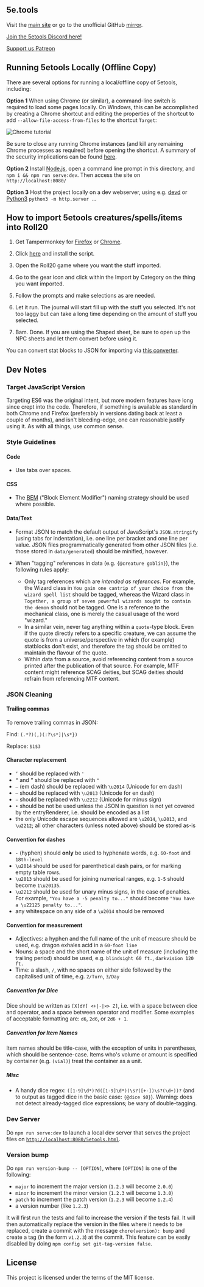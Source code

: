 ## 5e.tools

Visit the [main site](https://5e.tools/5etools.html) or go to the unofficial GitHub [mirror](5etools.html).

[Join the 5etools Discord here!](https://discord.gg/nGvRCDs)

[Support us Patreon](https://www.patreon.com/bePatron?u=22018559)

## Running 5etools Locally (Offline Copy)
There are several options for running a local/offline copy of 5etools, including:

**Option 1** When using Chrome (or similar), a command-line switch is required to load some pages locally. On Windows, this can be accomplished by creating a Chrome shortcut and editing the properties of the shortcut to add `--allow-file-access-from-files` to the shortcut `Target`:

![Chrome tutorial](https://raw.githubusercontent.com/TheGiddyLimit/TheGiddyLimit.github.io/master/chrome-tutorial.png "Chrome tutorial")

Be sure to close any running Chrome instances (and kill any remaining Chrome processes as required) before opening the shortcut. A summary of the security implications can be found [here](https://superuser.com/a/873527).

**Option 2** Install [Node.js](https://nodejs.org/), open a command line prompt in this directory, and `npm i && npm run serve:dev`. Then access the site on `http://localhost:8080/`

**Option 3** Host the project locally on a dev webserver, using e.g. [devd](https://github.com/cortesi/devd) or [Python3](https://www.python.org/downloads/) `python3 -m http.server .`.

## How to import 5etools creatures/spells/items into Roll20
1. Get Tampermonkey for [Firefox](https://tampermonkey.net/?ext=dhdg&browser=firefox) or [Chrome](https://tampermonkey.net/).

2. Click [here](https://get.5e.tools/script/betteR20-5etools.user.js) and install the script.

3. Open the Roll20 game where you want the stuff imported.

4. Go to the gear icon and click within the Import by Category on the thing you want imported.

5. Follow the prompts and make selections as are needed.

6. Let it run. The journal will start fill up with the stuff you selected. It's not too laggy but can take a long time depending on the amount of stuff you selected.

7. Bam. Done. If you are using the Shaped sheet, be sure to open up the NPC sheets and let them convert before using it.

You can convert stat blocks to JSON for importing via [this converter](converter.html).

## Dev Notes
### Target JavaScript Version
Targeting ES6 was the original intent, but more modern features have long since crept into the code. Therefore, if something is available as standard in both Chrome and Firefox (preferably in versions dating back at least a couple of months), and isn't bleeding-edge, one can reasonable justify using it. As with all things, use common sense.

### Style Guidelines
#### Code
- Use tabs over spaces.

#### CSS
- The [BEM](http://getbem.com/) ("Block Element Modifier") naming strategy should be used where possible.

#### Data/Text
- Format JSON to match the default output of JavaScript's `JSON.stringify` (using tabs for indentation), i.e. one line per bracket and one line per value. JSON files programmatically generated from other JSON files (i.e. those stored in `data/generated`) should be minified, however.

- When "tagging" references in data (e.g. `{@creature goblin}`), the following rules apply:
	- Only tag references which are _intended as references_. For example, the Wizard class in `You gain one cantrip of your choice from the wizard spell list` should be tagged, whereas the Wizard class in `Together, a group of seven powerful wizards sought to contain the demon` should not be tagged. One is a reference to the mechanical class, one is merely the casual usage of the word "wizard."
	- In a similar vein, never tag anything within a `quote`-type block. Even if the quote directly refers to a specific creature, we can assume the quote is from a universe/perspective in which (for example) statblocks don't exist, and therefore the tag should be omitted to maintain the flavour of the quote.
	- Within data from a source, avoid referencing content from a source printed after the publication of that source. For example, MTF content might reference SCAG deities, but SCAG deities should refrain from referencing MTF content.

### JSON Cleaning
#### Trailing commas
To remove trailing commas in JSON:

Find: `(.*?)(,)(:?\s*]|\s*})`

Replace: `$1$3`

#### Character replacement
- `’` should be replaced with `'`
- `“` and `”` should be replaced with `"`
- `—` (em dash) should be replaced with `\u2014` (Unicode for em dash)
- `–` should be replaced with `\u2013` (Unicode for en dash)
- `−` should be replaced with `\u2212` (Unicode for minus sign)
- `•` should be not be used unless the JSON in question is not yet covered by the entryRenderer, i.e. should be encoded as a list
- the only Unicode escape sequences allowed are `\u2014`, `\u2013`, and `\u2212`; all other characters (unless noted above) should be stored as-is

#### Convention for dashes
- `-` (hyphen) should **only** be used to hyphenate words, e.g. `60-foot` and `18th-level`
- `\u2014` should be used for parenthetical dash pairs, or for marking empty table rows.
- `\u2013` should be used for joining numerical ranges, e.g. `1-5` should become `1\u20135`.
- `\u2212` should be used for unary minus signs, in the case of penalties. For example, `"You have a -5 penalty to..."` should become `"You have a \u22125 penalty to..."`.
- any whitespace on any side of a `\u2014` should be removed

#### Convention for measurement
- Adjectives: a hyphen and the full name of the unit of measure should be used, e.g. dragon exhales acid in a `60-foot line`
- Nouns: a space and the short name of the unit of measure (including the trailing period) should be used, e.g. `blindsight 60 ft.`, `darkvision 120 ft.`
- Time: a slash, `/`, with no spaces on either side followed by the capitalised unit of time, e.g. `2/Turn`, `3/Day`

##### Convention for Dice
Dice should be written as `[X]dY[ <+|-|×> Z]`, i.e. with a space between dice and operator, and a space between operator and modifier. Some examples of acceptable formatting are: `d6`, `2d6`, or `2d6 + 1`.

##### Convention for Item Names
Item names should be title-case, with the exception of units in parentheses, which should be sentence-case. Items who's volume or amount is specified by container (e.g. `(vial)`) treat the container as a unit.

##### Misc

- A handy dice regex: `([1-9]\d*)?d([1-9]\d*)(\s?([+-])\s?(\d+))?` (and to output as tagged dice in the basic case: `{@dice $0}`). Warning: does not detect already-tagged dice expressions; be wary of double-tagging.

### Dev Server

Do `npm run serve:dev` to launch a local dev server that serves the project files on [`http://localhost:8080/5etools.html`](http://localhost:8080/5etools.html).

### Version bump

Do `npm run version-bump -- [OPTION]`, where `[OPTION]` is one of the following:

- `major` to increment the major version (`1.2.3` will become `2.0.0`)
- `minor` to increment the minor version (`1.2.3` will become `1.3.0`)
- `patch` to increment the patch version (`1.2.3` will become `1.2.4`)
- a version number (like `1.2.3`)

It will first run the tests and fail to increase the version if the tests fail.
It will then automatically replace the version in the files where it needs to be replaced, create a commit with the message `chore(version): bump` and create a tag (in the form `v1.2.3`) at the commit.
This feature can be easily disabled by doing `npm config set git-tag-version false`.

## License

This project is licensed under the terms of the MIT license.
